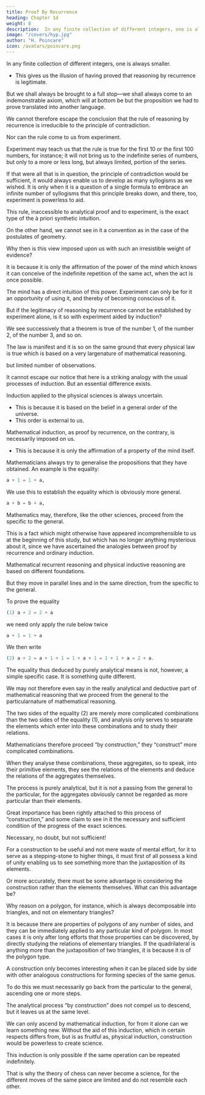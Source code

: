 ```yaml
---
title: Proof By Recurrence
heading: Chapter 1d
weight: 8
description:  In any finite collection of different integers, one is always smaller. 
image: "/covers/hyp.jpg"
author: "H. Poincare"
icon: /avatars/poincare.png
---
```


<!-- VI. -->

In any finite collection of different integers, one is always smaller. 
- This gives us the illusion of having proved that reasoning by recurrence is legitimate. 

But we shall always be brought to a full stop—we shall always come to an indemonstrable axiom, which will at bottom be but the proposition we had to prove translated into another language. 

We cannot therefore escape the conclusion that the rule of reasoning by recurrence is irreducible to the principle of contradiction. 

Nor can the rule come to us from experiment. 

Experiment may teach us that the rule is true for the first 10 or the first 100 numbers, for instance; it will not bring us to the indefinite series of numbers, but only to a more or less long, but always limited, portion of the series.

If that were all that is in question, the principle of contradiction would be sufficient, it would always enable us to develop as many syllogisms as we wished. It is only when it is a question of a single formula to embrace an infinite number of syllogisms that this principle breaks down, and there, too, experiment is powerless to aid. 

This rule, inaccessible to analytical proof and to experiment, is the exact type of the à priori synthetic intuition. 

On the other hand, we cannot see in it a convention as in the case of the postulates of geometry.

Why then is this view imposed upon us with such an irresistible weight of evidence? 

It is because it is only the affirmation of the power of the mind which knows it can conceive of the indefinite repetition of the same act, when the act is once possible. 

The mind has a direct intuition of this power. Experiment can only be for it an opportunity of using it, and thereby of becoming conscious of it.

But if the legitimacy of reasoning by recurrence cannot be established by experiment alone, is it so with experiment aided by induction? 

We see successively that a theorem is true of the number 1, of the number 2, of the number 3, and so on.

The law is manifest and it is so on the same ground that every physical law is true which is based on a very largenature of mathematical reasoning.

but limited number of observations.

It cannot escape our notice that here is a striking analogy with the usual processes of induction. But an essential difference exists. 

Induction applied to the physical sciences is always uncertain. 
- This is because it is based on the belief in a general order of the universe. 
- This order is external to us. 

Mathematical induction, as proof by recurrence, on the contrary, is necessarily imposed on us. 
- This is because it is only the affirmation of a property of the mind itself.


<!-- VII. -->

Mathematicians always try to generalise the propositions that they have obtained. An example is the equality:

```elixir
a + 1 = 1 + a,
```

We use this to establish the equality which is obviously more general.

```elixir
a + b = b + a,
```

Mathematics may, therefore, like the other sciences, proceed from the specific to the general. 

This is a fact which might otherwise have appeared incomprehensible to us at the beginning of this study, but which has no longer anything mysterious about it, since we have ascertained the analogies between proof by recurrence and ordinary induction.

Mathematical recurrent reasoning and physical inductive reasoning are based on different foundations. 

But they move in parallel lines and in the same direction, from the specific to the general.

To prove the equality

```elixir
(1) a + 2 = 2 + a
```

we need only apply the rule below twice

```elixir
a + 1 = 1 + a
```
We then write

```elixir
(2) a + 2 = a + 1 + 1 = 1 + a + 1 = 1 + 1 + a = 2 + a.
```

The equality thus deduced by purely analytical means is not, however, a simple specific case. It is something quite different. 

We may not therefore even say in the really analytical and deductive part of mathematical reasoning that we proceed from the general to the particularnature of mathematical reasoning.

The two sides of the equality (2) are merely more complicated combinations than the two sides of the equality (1), and analysis only
serves to separate the elements which enter into these combinations and to study their relations.

Mathematicians therefore proceed “by construction,” they “construct” more complicated combinations. 

When they analyse these combinations, these aggregates, so to speak, into their primitive elements, they see the relations of the elements and deduce the relations of the aggregates themselves. 

The process is purely analytical, but it is not a passing from the general to the particular, for the aggregates obviously cannot be regarded as more particular than their elements.

Great importance has been rightly attached to this process of “construction,” and some claim to see in it the necessary and sufficient condition of the progress of the exact sciences. 

Necessary, no doubt, but not sufficient!

For a construction to be useful and not mere waste of mental effort, for it to serve as a stepping-stone to higher things, it must first of all possess a kind of unity enabling us to see something more than the juxtaposition of its elements. 

Or more accurately, there must be some advantage in considering the construction rather than the  elements themselves. What can this advantage be? 

Why reason on a polygon, for instance, which is always decomposable into triangles, and not on elementary triangles?

It is because there are properties of polygons of any number of sides, and they can be immediately applied to any particular kind of polygon. In most cases it is only after long efforts that those properties can be discovered, by directly studying the relations of elementary triangles. If
the quadrilateral is anything more than the juxtaposition of two triangles, it is because it is of the polygon type.

A construction only becomes interesting when it can be placed side by side with other analogous constructions for forming species of the same genus. 

To do this we must necessarily go back from the particular to the general, ascending one or more steps. 

The analytical process “by construction” does not compel us to descend, but it leaves us at the same level. 

We can only ascend by mathematical induction, for from it alone can we learn something new. Without the aid of this induction, which in certain
respects differs from, but is as fruitful as, physical induction, construction would be powerless to create science.

This induction is only possible if the same operation can be repeated indefinitely. 

That is why the theory of chess can never become a science, for the different moves of the same piece are limited and do not resemble each other.
